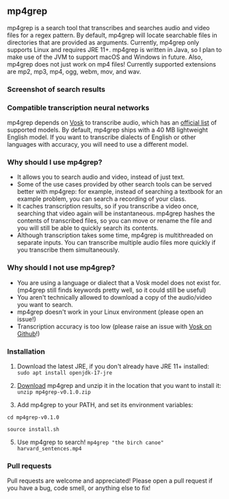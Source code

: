 mp4grep
-------
mp4grep is a search tool that transcribes and searches audio and video files for a regex pattern.
By default, mp4grep will locate searchable files in directories that are provided as arguments.
Currently, mp4grep only supports Linux and requires JRE 11+. 
mp4grep is written in Java, so I plan to 
make use of the JVM to support macOS and Windows in future. Also, mp4grep does not just work on mp4 files!
Currently supported extensions are mp2, mp3, mp4, ogg, webm, mov, and wav.

### Screenshot of search results

### Compatible transcription neural networks
mp4grep depends on [Vosk](https://alphacephei.com/vosk/) to transcribe audio,
which has an [official list](https://alphacephei.com/vosk/models) of supported models.
By default, mp4grep ships with a 40 MB lightweight English model. If you want to transcribe 
dialects of English or other languages with accuracy, you will need to use a different model.

### Why should I use mp4grep?
* It allows you to search audio and video, instead of just text.
* Some of the use cases provided by other search tools can be served better with mp4grep:
for example, instead of searching a textbook for an example problem, you can search a recording of your class.
* It caches transcription results, so if you transcribe a video once,
searching that video again will be instantaneous. mp4grep hashes the contents of transcribed files, so you can move or rename the file and you will still be able to quickly search its contents.
* Although transcription takes some time, mp4grep is multithreaded on separate inputs. You can transcribe multiple audio files more quickly if you transcribe them simultaneously. 

### Why should I not use mp4grep?
* You are using a language or dialect that a Vosk model does not exist for.
(mp4grep still finds keywords pretty well, so it could still be useful)
* You aren't technically allowed to download a copy of the audio/video you want to search.
* mp4grep doesn't work in your Linux environment (please open an issue!)
* Transcription accuracy is too low (please raise an issue with [Vosk on Github](https://github.com/alphacep/vosk-api)!)

### Installation
1. Download the latest JRE, if you don't already have JRE 11+ installed:
`sudo apt install openjdk-17-jre`

2. [Download](https://github.com/o-oconnell/mp4grep/releases) mp4grep and unzip it in the location that you want to install it: `unzip mp4grep-v0.1.0.zip`

3. Add mp4grep to your PATH, and set its environment variables: 

`cd mp4grep-v0.1.0`

`source install.sh`

5. Use mp4grep to search! `mp4grep "the birch canoe" harvard_sentences.mp4`

### Pull requests
Pull requests are welcome and appreciated! Please open a pull request if you have a bug, code smell, or anything else to fix!
